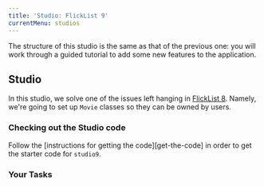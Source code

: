 ```yaml
---
title: 'Studio: FlickList 9'
currentMenu: studios
---
```


The structure of this studio is the same as that of the previous one: you will work through a guided tutorial to add some new features to the application.

## Studio

In this studio, we solve one of the issues left hanging in [FlickList 8](../8/). Namely, we're going to set up `Movie` classes so they can be owned by users.

### Checking out the Studio code

Follow the [instructions for getting the code][get-the-code] in order to get the starter code for `studio9`.

### Your Tasks



<!--
### Your Tasks

Below are 5 tasks. Most are just one or two lines of code, but the last one is a bit more involved.

1. **Fix the Index handler**. When the user visits the home page, she still sees *everybody's* unwatched movies. Fix it so that she only sees her own movies. Instead of a `GqlQuery`, you will need to use ORM methods like `all` and `filter`. For an example to reference, look at what we did during Walkthrough in `MovieRatings.get`.

2. **Add a Logout link**. The user needs a way of logging out when she is logged in. Simply add another link to our "navigation menu" at the top of `base.html`

3. **Add a route for recently watched movies**. This is the first of three tasks involved in finishing the implementation of the "recently watched movies" page. First, simply add to our app another route that hooks up to the `RecentlyWatchedMovies` handler we started during Walkthrough.

4. **Render the template**. Our current implementation simply responds with a raw string containing the titles of all the movies. Let's return some real HTML. Notice that we have created a new template called `recently-watched.html`. Edit the `RecentlyWatchedMovies.get` method so that it renders that template. Make sure you pass the list of movies into the template.

5. **Implement the template**. Currently the template simply renders a header. Use your Jinja ninja skills to show the list of movies. Each list item should look something like this:

    > <strong>Jesse</strong> watched <strong>The Big Green</strong> and gave it a rating of <strong>*****</strong> stars.
    -->
